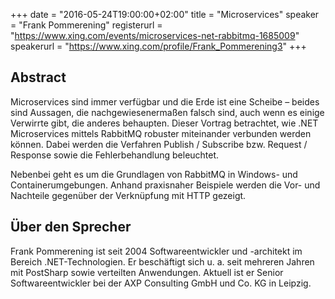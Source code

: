 +++
date = "2016-05-24T19:00:00+02:00"
title = "Microservices"
speaker = "Frank Pommerening"
registerurl = "https://www.xing.com/events/microservices-net-rabbitmq-1685009"
speakerurl = "https://www.xing.com/profile/Frank_Pommerening3"
+++

## Abstract

Microservices sind immer verfügbar und die Erde ist eine Scheibe – beides sind Aussagen, die nachgewiesenermaßen falsch sind, 
auch wenn es einige Verwirrte gibt, die anderes behaupten. Dieser Vortrag betrachtet, wie .NET Microservices mittels RabbitMQ 
robuster miteinander verbunden werden können. Dabei werden die Verfahren Publish / Subscribe bzw. Request / Response sowie die 
Fehlerbehandlung beleuchtet.

Nebenbei geht es um die Grundlagen von RabbitMQ in Windows- und Containerumgebungen. Anhand praxisnaher Beispiele werden die 
Vor- und Nachteile gegenüber der Verknüpfung mit HTTP gezeigt.
 
## Über den Sprecher

Frank Pommerening ist seit 2004 Softwareentwickler und -architekt im Bereich .NET-Technologien. 
Er beschäftigt sich u. a. seit mehreren Jahren mit PostSharp sowie verteilten Anwendungen. Aktuell ist er Senior 
Softwareentwickler bei der AXP Consulting GmbH und Co. KG in Leipzig.